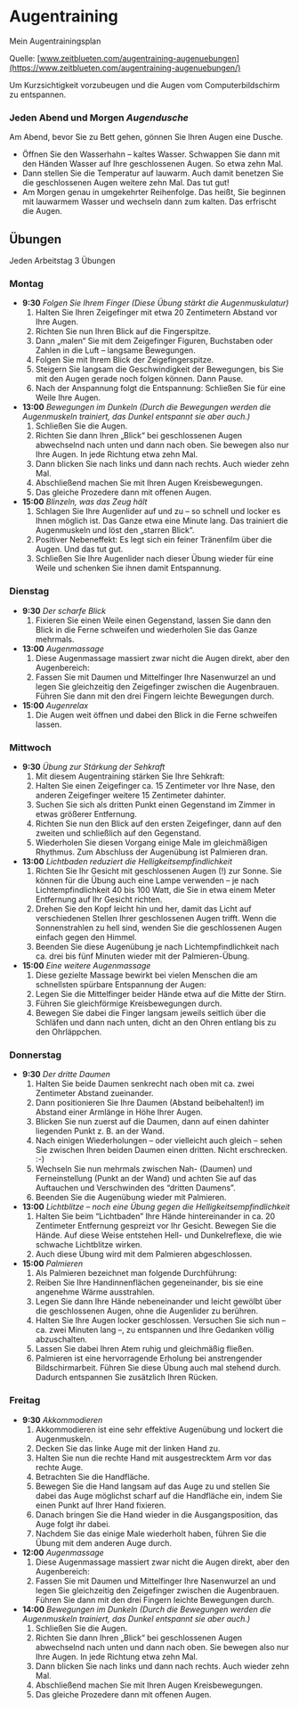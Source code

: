 # Augentraining
Mein Augentrainingsplan

Quelle: [www.zeitblueten.com/augentraining-augenuebungen](https://www.zeitblueten.com/augentraining-augenuebungen/)

Um Kurzsichtigkeit vorzubeugen und die Augen vom Computerbildschirm zu entspannen.

### Jeden Abend und Morgen *Augendusche*
Am Abend, bevor Sie zu Bett gehen, gönnen Sie Ihren Augen eine Dusche.
* Öffnen Sie den Wasserhahn – kaltes Wasser. Schwappen Sie dann mit den Händen Wasser auf Ihre geschlossenen Augen. So etwa zehn Mal.
* Dann stellen Sie die Temperatur auf lauwarm. Auch damit benetzen Sie die geschlossenen Augen weitere zehn Mal. Das tut gut!
* Am Morgen genau in umgekehrter Reihenfolge. Das heißt, Sie beginnen mit lauwarmem Wasser und wechseln dann zum kalten. Das erfrischt die Augen.

## Übungen
Jeden Arbeitstag 3 Übungen

### Montag
* **9:30** _Folgen Sie Ihrem Finger (Diese Übung stärkt die Augenmuskulatur)_
  1. Halten Sie Ihren Zeigefinger mit etwa 20 Zentimetern Abstand vor Ihre Augen.
  2. Richten Sie nun Ihren Blick auf die Fingerspitze.
  3. Dann „malen“ Sie mit dem Zeigefinger Figuren, Buchstaben oder Zahlen in die Luft – langsame Bewegungen.
  4. Folgen Sie mit Ihrem Blick der Zeigefingerspitze.
  5. Steigern Sie langsam die Geschwindigkeit der Bewegungen, bis Sie mit den Augen gerade noch folgen können. Dann Pause.
  6. Nach der Anspannung folgt die Entspannung: Schließen Sie für eine Weile Ihre Augen.
* **13:00** _Bewegungen im Dunkeln (Durch die Bewegungen werden die Augenmuskeln trainiert, das Dunkel entspannt sie aber auch.)_
  1. Schließen Sie die Augen.
  2. Richten Sie dann Ihren „Blick“ bei geschlossenen Augen abwechselnd nach unten und dann nach oben. Sie bewegen also nur Ihre Augen. In jede Richtung etwa zehn Mal.
  3. Dann blicken Sie nach links und dann nach rechts. Auch wieder zehn Mal.
  4. Abschließend machen Sie mit Ihren Augen Kreisbewegungen.
  5. Das gleiche Prozedere dann mit offenen Augen.
* **15:00** _Blinzeln, was das Zeug hält_
  1. Schlagen Sie Ihre Augenlider auf und zu – so schnell und locker es Ihnen möglich ist. Das Ganze etwa eine Minute lang. Das trainiert die Augenmuskeln und löst den „starren Blick“.
  2. Positiver Nebeneffekt: Es legt sich ein feiner Tränenfilm über die Augen. Und das tut gut.
  3. Schließen Sie Ihre Augenlider nach dieser Übung wieder für eine Weile und schenken Sie ihnen damit Entspannung.

### Dienstag
* **9:30** _Der scharfe Blick_
  1. Fixieren Sie einen Weile einen Gegenstand, lassen Sie dann den Blick in die Ferne schweifen und wiederholen Sie das Ganze mehrmals.
* **13:00** _Augenmassage_
  1. Diese Augenmassage massiert zwar nicht die Augen direkt, aber den Augenbereich:
  2. Fassen Sie mit Daumen und Mittelfinger Ihre Nasenwurzel an und legen Sie gleichzeitig den Zeigefinger zwischen die Augenbrauen. Führen Sie dann mit den drei Fingern leichte Bewegungen durch.
* **15:00** _Augenrelax_
  1. Die Augen weit öffnen und dabei den Blick in die Ferne schweifen lassen.

### Mittwoch
* **9:30** _Übung zur Stärkung der Sehkraft_
  1. Mit diesem Augentraining stärken Sie Ihre Sehkraft:
  2. Halten Sie einen Zeigefinger ca. 15 Zentimeter vor Ihre Nase, den anderen Zeigefinger weitere 15 Zentimeter dahinter.
  3. Suchen Sie sich als dritten Punkt einen Gegenstand im Zimmer in etwas größerer Entfernung.
  4. Richten Sie nun den Blick auf den ersten Zeigefinger, dann auf den zweiten und schließlich auf den Gegenstand.
  5. Wiederholen Sie diesen Vorgang einige Male im gleichmäßigen Rhythmus. Zum Abschluss der Augenübung ist Palmieren dran.
* **13:00** _Lichtbaden reduziert die Helligkeitsempfindlichkeit_
  1. Richten Sie Ihr Gesicht mit geschlossenen Augen (!) zur Sonne. Sie können für die Übung auch eine Lampe verwenden – je nach Lichtempfindlichkeit 40 bis 100 Watt, die Sie in etwa einem Meter Entfernung auf Ihr Gesicht richten.
  2. Drehen Sie den Kopf leicht hin und her, damit das Licht auf verschiedenen Stellen Ihrer geschlossenen Augen trifft. Wenn die Sonnenstrahlen zu hell sind, wenden Sie die geschlossenen Augen einfach gegen den Himmel.
  3. Beenden Sie diese Augenübung je nach Lichtempfindlichkeit nach ca. drei bis fünf Minuten wieder mit der Palmieren-Übung.
* **15:00** _Eine weitere Augenmassage_
  1. Diese gezielte Massage bewirkt bei vielen Menschen die am schnellsten spürbare Entspannung der Augen:
  2. Legen Sie die Mittelfinger beider Hände etwa auf die Mitte der Stirn.
  3. Führen Sie gleichförmige Kreisbewegungen durch.
  4. Bewegen Sie dabei die Finger langsam jeweils seitlich über die Schläfen und dann nach unten, dicht an den Ohren entlang bis zu den Ohrläppchen.

### Donnerstag
* **9:30** _Der dritte Daumen_
  1. Halten Sie beide Daumen senkrecht nach oben mit ca. zwei Zentimeter Abstand zueinander.
  2. Dann positionieren Sie Ihre Daumen (Abstand beibehalten!) im Abstand einer Armlänge in Höhe Ihrer Augen.
  3. Blicken Sie nun zuerst auf die Daumen, dann auf einen dahinter liegenden Punkt z. B. an der Wand.
  4. Nach einigen Wiederholungen – oder vielleicht auch gleich – sehen Sie zwischen Ihren beiden Daumen einen dritten. Nicht erschrecken. :-)
  5. Wechseln Sie nun mehrmals zwischen Nah- (Daumen) und Ferneinstellung (Punkt an der Wand) und achten Sie auf das Auftauchen und Verschwinden des “dritten Daumens”.
  6. Beenden Sie die Augenübung wieder mit Palmieren.
* **13:00** _Lichtblitze – noch eine Übung gegen die Helligkeitsempfindlichkeit_
  1. Halten Sie beim “Lichtbaden” Ihre Hände hintereinander in ca. 20 Zentimeter Entfernung gespreizt vor Ihr Gesicht. Bewegen Sie die Hände. Auf diese Weise entstehen Hell- und Dunkelreflexe, die wie schwache Lichtblitze wirken.
  2. Auch diese Übung wird mit dem Palmieren abgeschlossen.
* **15:00** _Palmieren_
  1. Als Palmieren bezeichnet man folgende Durchführung:
  2. Reiben Sie Ihre Handinnenflächen gegeneinander, bis sie eine angenehme Wärme ausstrahlen.
  3. Legen Sie dann Ihre Hände nebeneinander und leicht gewölbt über die geschlossenen Augen, ohne die Augenlider zu berühren.
  4. Halten Sie Ihre Augen locker geschlossen. Versuchen Sie sich nun – ca. zwei Minuten lang –, zu entspannen und Ihre Gedanken völlig abzuschalten.
  5. Lassen Sie dabei Ihren Atem ruhig und gleichmäßig fließen.
  6. Palmieren ist eine hervorragende Erholung bei anstrengender Bildschirmarbeit. Führen Sie diese Übung auch mal stehend durch. Dadurch entspannen Sie zusätzlich Ihren Rücken.
### Freitag
* **9:30** _Akkommodieren_
  1. Akkommodieren ist eine sehr effektive Augenübung und lockert die Augenmuskeln.
  2. Decken Sie das linke Auge mit der linken Hand zu.
  3. Halten Sie nun die rechte Hand mit ausgestrecktem Arm vor das rechte Auge.
  4. Betrachten Sie die Handfläche.
  5. Bewegen Sie die Hand langsam auf das Auge zu und stellen Sie dabei das Auge möglichst scharf auf die Handfläche ein, indem Sie einen Punkt auf Ihrer Hand fixieren.
  6. Danach bringen Sie die Hand wieder in die Ausgangsposition, das Auge folgt ihr dabei.
  7. Nachdem Sie das einige Male wiederholt haben, führen Sie die Übung mit dem anderen Auge durch.
* **12:00** _Augenmassage_
  1. Diese Augenmassage massiert zwar nicht die Augen direkt, aber den Augenbereich:
  2. Fassen Sie mit Daumen und Mittelfinger Ihre Nasenwurzel an und legen Sie gleichzeitig den Zeigefinger zwischen die Augenbrauen. Führen Sie dann mit den drei Fingern leichte Bewegungen durch.
* **14:00** _Bewegungen im Dunkeln (Durch die Bewegungen werden die Augenmuskeln trainiert, das Dunkel entspannt sie aber auch.)_
  1. Schließen Sie die Augen.
  2. Richten Sie dann Ihren „Blick“ bei geschlossenen Augen abwechselnd nach unten und dann nach oben. Sie bewegen also nur Ihre Augen. In jede Richtung etwa zehn Mal.
  3. Dann blicken Sie nach links und dann nach rechts. Auch wieder zehn Mal.
  4. Abschließend machen Sie mit Ihren Augen Kreisbewegungen.
  5. Das gleiche Prozedere dann mit offenen Augen.
